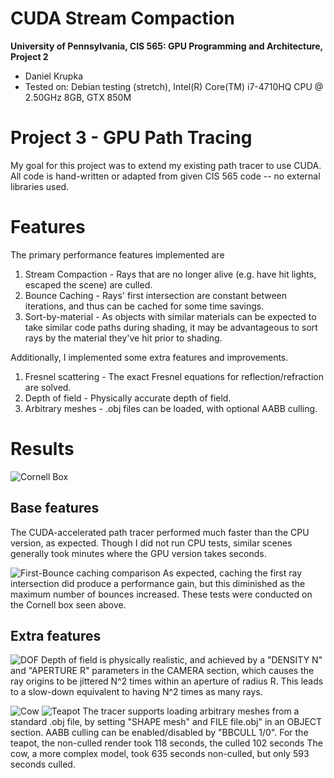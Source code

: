 CUDA Stream Compaction
======================

**University of Pennsylvania, CIS 565: GPU Programming and Architecture, Project 2**

* Daniel Krupka
* Tested on: Debian testing (stretch), Intel(R) Core(TM) i7-4710HQ CPU @ 2.50GHz 8GB, GTX 850M

# Project 3 - GPU Path Tracing
My goal for this project was to extend my existing path tracer to use CUDA. All code is hand-written or
adapted from given CIS 565 code -- no external libraries used.

# Features
The primary performance features implemented are
1. Stream Compaction - Rays that are no longer alive (e.g. have hit lights, escaped the scene)
are culled.
2. Bounce Caching - Rays' first intersection are constant between iterations, and thus can be cached for some time savings.
3. Sort-by-material - As objects with similar materials can be expected to take similar code paths during shading, it may be
advantageous to sort rays by the material they've hit prior to shading.

Additionally, I implemented some extra features and improvements.
1. Fresnel scattering - The exact Fresnel equations for reflection/refraction are solved.
2. Depth of field - Physically accurate depth of field.
3. Arbitrary meshes - .obj files can be loaded, with optional AABB culling.

# Results

![Cornell Box](images/cornell.png "Cornell Box")
## Base features
The CUDA-accelerated path tracer performed much faster than the CPU version, as expected. Though I did not run CPU tests,
similar scenes generally took minutes where the GPU version takes seconds.


![First-Bounce caching comparison](images/cache.png "First-Bounce caching comparison")
As expected, caching the first ray intersection did produce a performance gain, but this diminished as the maximum
number of bounces increased. These tests were conducted on the Cornell box seen above.

## Extra features
![DOF](images/dof.png "Depth of Field")
Depth of field is physically realistic, and achieved by a "DENSITY N" and "APERTURE R" parameters in the CAMERA section, which
causes the ray origins to be jittered N^2 times within an aperture of radius R. This leads to a slow-down equivalent to
having N^2 times as many rays.

![Cow](images/cow.png "Arbitrary meshes")
![Teapot](images/teapot.png "Arbitrary meshes")
The tracer supports loading arbitrary meshes from a standard .obj file, by setting "SHAPE mesh"
and FILE file.obj" in an OBJECT section. AABB culling can be enabled/disabled by "BBCULL 1/0".
For the teapot, the non-culled render took 118 seconds, the culled 102 seconds The cow, a more complex model,
took 635 seconds non-culled, but only 593 seconds culled.

